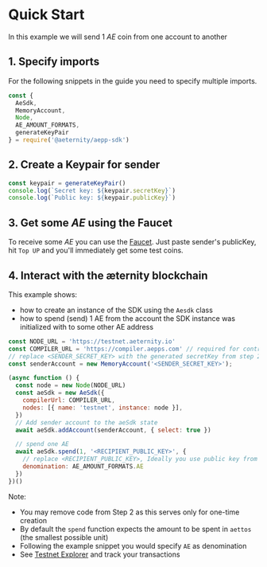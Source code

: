 # Quick Start
In this example we will send 1 _AE_ coin from one account to another

## 1. Specify imports
For the following snippets in the guide you need to specify multiple imports.

```js
const {
  AeSdk,
  MemoryAccount,
  Node,
  AE_AMOUNT_FORMATS,
  generateKeyPair
} = require('@aeternity/aepp-sdk')
```

## 2. Create a Keypair for sender

```js
const keypair = generateKeyPair()
console.log(`Secret key: ${keypair.secretKey}`)
console.log(`Public key: ${keypair.publicKey}`)
```

## 3. Get some _AE_ using the Faucet
To receive some _AE_ you can use the [Faucet](https://faucet.aepps.com/). Just paste sender's publicKey, hit `Top UP` and you'll immediately get some test coins.

## 4. Interact with the æternity blockchain
This example shows:

- how to create an instance of the SDK using the `Aesdk` class
- how to spend (send) 1 AE from the account the SDK instance was initialized with to some other AE address

```js
const NODE_URL = 'https://testnet.aeternity.io'
const COMPILER_URL = 'https://compiler.aepps.com' // required for contract interactions
// replace <SENDER_SECRET_KEY> with the generated secretKey from step 2
const senderAccount = new MemoryAccount('<SENDER_SECRET_KEY>');

(async function () {
  const node = new Node(NODE_URL)
  const aeSdk = new AeSdk({
    compilerUrl: COMPILER_URL,
    nodes: [{ name: 'testnet', instance: node }],
  })
  // Add sender account to the aeSdk state
  await aeSdk.addAccount(senderAccount, { select: true })

  // spend one AE
  await aeSdk.spend(1, '<RECIPIENT_PUBLIC_KEY>', {
    // replace <RECIPIENT_PUBLIC_KEY>, Ideally you use public key from Superhero Wallet you have created before
    denomination: AE_AMOUNT_FORMATS.AE
  })
})()
```

Note:

- You may remove code from Step 2 as this serves only for one-time creation
- By default the `spend` function expects the amount to be spent in `aettos` (the smallest possible unit)
- Following the example snippet you would specify `AE` as denomination
- See [Testnet Explorer](https://explorer.testnet.aeternity.io/) and track your transactions
